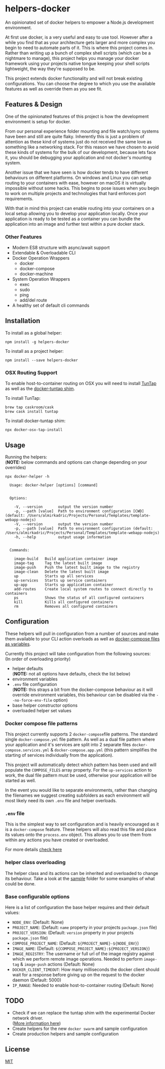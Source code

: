 helpers-docker
==============
An opinionated set of docker helpers to empower a Node.js development environment.

At first use docker, is a very useful and easy to use tool. However after a while you find that as
your architecture gets larger and more complex you begin to need to automate parts of it. This is
where this project comes in. Rather than writing up a bunch of complex shell scripts (which can be a
nightmare to manage), this project helps you manage your docker framework using your projects native
tongue keeping your shell scripts lightweight, the way they're supposed to be.

This project extends docker functionality and will not break existing configurations. You can choose
the degree to which you use the available features as well as override them as you see fit.


Features & Design
-----------------
One of the opinionated features of this project is how the development environment is setup for
docker.

From our personal experience folder mounting and file watch/sync systems have been and still are
quite flaky. Inherently this is just a problem of attention as these kind of systems just do not
received the same love as something like a networking stack. For this reason we have chosen to avoid
these kinds of systems for the bulk of our development, because lets face it, you should be
debugging your application and not docker's mounting system.

Another issue that we have seen is how docker tends to have different behaviours on different
platforms. On windows and Linux you can setup routing to your containers with ease, however on macOS
it is virtually impossible without some hacks. This begins to pose issues when you begin to work on
multiple projects and technologies that hard enforces port requirements.

With that in mind this project can enable routing into your containers on a local setup allowing you
to develop your application locally. Once your application is ready to be tested as a container you
can bundle the application into an image and further test within a pure docker stack.


### Other Features
 - Modern ES8 structure with async/await support
 - Extendable & Overloadable CLI
 - Docker Operation Wrappers
   - docker
   - docker-compose
   - docker-machine
 - System Operation Wrappers
   - exec
   - sudo
   - ping
   - add/del route
 - A healthy set of default cli commands


Installation
------------
To install as a global helper:
```
npm install -g helpers-docker
```

To install as a project helper:
```
npm install --save helpers-docker
```


### OSX Routing Support
To enable host-to-container routing on OSX you will need to install [TunTap](http://tuntaposx.sourceforge.net/)
as well as the [docker-tuntap shim](https://github.com/AlmirKadric-Published/docker-tuntap-osx).

To install TunTap:
```
brew tap caskroom/cask
brew cask install tuntap
```

To install docker-tuntap shim:
```
npx docker-osx-tap-install
```


Usage
-----
Running the helpers:  
(**NOTE:** below commands and options can change depending on your overrides)
```
npx docker-helper -h

  Usage: docker-helper [options] [command]


  Options:

    -V, --version       output the version number
    -p, --path [value]  Path to environment configuration [CWD] (default: /Users/almirkadric/Projects/Personal/Templates/template-webapp-nodejs)
    -V, --version       output the version number
    -p, --path [value]  Path to environment configuration (default: /Users/almirkadric/Projects/Personal/Templates/template-webapp-nodejs)
    -h, --help          output usage information


  Commands:

    image-build   Build application container image
    image-tag     Tag the latest built image
    image-push    Push the latest built image to the registry
    image-clean   Delete the latest built image
    up            Starts up all services
    up-services   Starts up service containers
    up-app        Starts up application container
    add-routes    Create local system routes to connect directly to containers
    ps            Shows the status of all configured containers
    kill          Kills all configured containers
    rm            Removes all configured containers
```


Configuration
-------------
These helpers will pull in configuration from a number of sources and make them available to your
CLI action overloads as well as [docker-compose files as variables](https://docs.docker.com/compose/environment-variables/).

Currently this project will take configuration from the following sources:  
(In order of overloading priority)
 - helper defaults  
   (**NOTE:** not all options have defaults, check the list below)
 - environment variables
 - `.env` file configuration  
   (**NOTE:** this strays a bit from the docker-compose behaviour as it will override environment
   variables, this behaviour can be disabled via the `--no-force-env-file` option)
 - base helper constructor options
 - overloaded helper set values


### Docker compose file patterns
This project currently supports 2 `docker-compose`file  patterns. The standard single
`docker-compose.yml` file pattern. As well as a dual file pattern where your application and it's
services are split into 2 separate files `docker-compose.services.yml` & `docker-compose.app.yml`
(this pattern simplifies the starting of services individually from the application).

This project will automatically detect which pattern has been used and will populate the
`COMPOSE_FILES` array property. For the `up-services` action to work, the dual file pattern must be
used, otherwise your application will be started as well.

In the event you would like to separate environments, rather than changing the filenames we suggest
creating subfolders as each environment will most likely need its own `.env` file and helper
overloads.


### `.env` file
This is the simplest way to set configuration and is heavily encouraged as it is a `docker-compose`
feature. These helpers will also read this file and place its values onto the `process.env` object.
This allows you to use them from within any actions you have created or overloaded.

For more details [check here](https://docs.docker.com/compose/env-file/)


### helper class overloading
The helper class and its actions can be inherited and overloaded to change its behaviour. Take a
look at the [sample](./sample) folder for some examples of what could be done.


### Base configurable options
Here is a list of configuration the base helper requires and their default values:
 - `NODE_ENV`: (Default: None)
 - `PROJECT_NAME`: (Default: `name` property in your projects `package.json` file)
 - `PROJECT_VERSION`: (Default: `version` property in your projects `package.json` file)
 - `COMPOSE_PROJECT_NAME`: (Default: `${PROJECT_NAME}-${NODE_ENV}`)
 - `IMAGE_NAME`: (Default: `${COMPOSE_PROJECT_NAME}:${PROJECT_VERSION}`)
 - `IMAGE_REGISTRY`: The username or full url of the image registry against which we perform remote
   image operations. Needed to perform `image-tag` & `image-push` actions (Default: None)
 - `DOCKER_CLIENT_TIMEOUT`: How many milliseconds the docker client should wait for a response
   before giving up on the request to the docker daemon (Default: 5000)
 - `IP_RANGE`: Needed to enable host-to-container routing (Default: None)


TODO
----
 - Check if we can replace the tuntap shim with the experimental Docker network driver.  
   ([More information here](https://github.com/docker/for-mac/issues/155#issuecomment-320509769))
 - Create helpers for the new `docker swarm` and sample configuration
 - Create production helpers and sample configuration


License
-------
[MIT](LICENSE.md)
